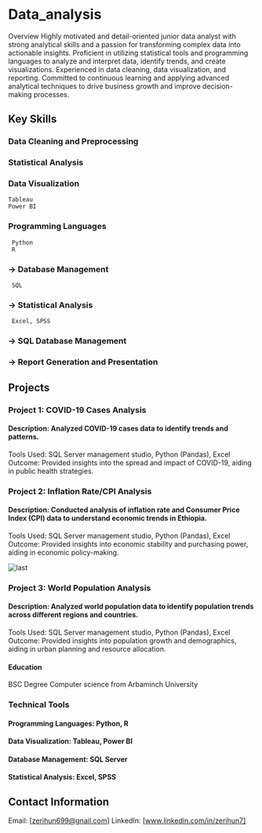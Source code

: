 # Data_analysis
Overview
Highly motivated and detail-oriented junior data analyst with strong analytical skills and a passion for transforming complex data into actionable insights. Proficient in utilizing statistical tools and programming languages to analyze and interpret data, identify trends, and create visualizations. Experienced in data cleaning, data visualization, and reporting. Committed to continuous learning and applying advanced analytical techniques to drive business growth and improve decision-making processes.

## Key Skills
 ### Data Cleaning and Preprocessing
 ### Statistical Analysis
 ### Data Visualization
    Tableau
    Power BI
 ### Programming Languages
     Python
     R
 ### -> Database Management
     SQL
 ### -> Statistical Analysis
     Excel, SPSS
 ### -> SQL Database Management
 ### -> Report Generation and Presentation
## Projects
### Project 1: COVID-19 Cases Analysis
#### Description: Analyzed COVID-19 cases data to identify trends and patterns.
Tools Used: SQL Server management studio, Python (Pandas), Excel
Outcome: Provided insights into the spread and impact of COVID-19, aiding in public health strategies.
### Project 2: Inflation Rate/CPI Analysis 
#### Description: Conducted analysis of inflation rate and Consumer Price Index (CPI) data to understand economic trends in Ethiopia.
Tools Used: SQL Server management studio, Python (Pandas), Excel
Outcome: Provided insights into economic stability and purchasing power, aiding in economic policy-making.

![last](https://github.com/Zerihun11/Data_analysis/assets/94690108/fa7dc0d8-1593-4a89-9074-1b41272248a0)

### Project 3: World Population Analysis
#### Description: Analyzed world population data to identify population trends across different regions and countries.
Tools Used: SQL Server management studio, Python (Pandas), Excel
Outcome: Provided insights into population growth and demographics, aiding in urban planning and resource allocation.
#### Education
  BSC Degree Computer science from Arbaminch University
### Technical Tools
  #### Programming Languages: Python, R
  #### Data Visualization: Tableau, Power BI
  #### Database Management: SQL Server
  #### Statistical Analysis: Excel, SPSS
## Contact Information
Email: [zerihun699@gnail.com]
LinkedIn: [www.linkedin.com/in/zerihun7]
